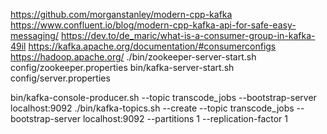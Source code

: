 https://github.com/morganstanley/modern-cpp-kafka
https://www.confluent.io/blog/modern-cpp-kafka-api-for-safe-easy-messaging/
https://dev.to/de_maric/what-is-a-consumer-group-in-kafka-49il
https://kafka.apache.org/documentation/#consumerconfigs
https://hadoop.apache.org/
./bin/zookeeper-server-start.sh config/zookeeper.properties
bin/kafka-server-start.sh config/server.properties

bin/kafka-console-producer.sh --topic transcode_jobs --bootstrap-server localhost:9092 
./bin/kafka-topics.sh --create --topic transcode_jobs --bootstrap-server localhost:9092 --partitions 1 --replication-factor 1